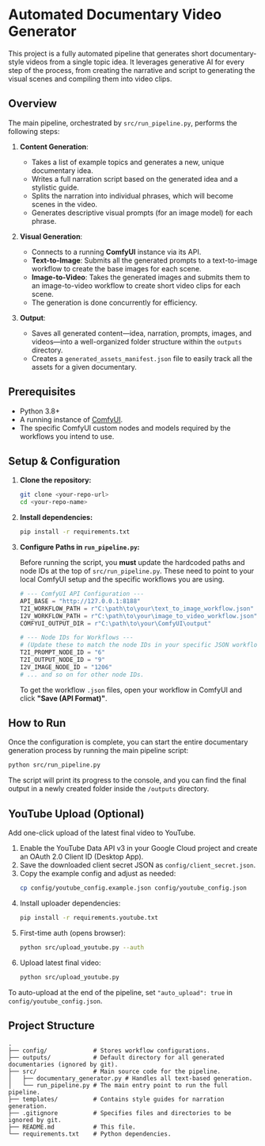 # Automated Documentary Video Generator

This project is a fully automated pipeline that generates short documentary-style videos from a single topic idea. It leverages generative AI for every step of the process, from creating the narrative and script to generating the visual scenes and compiling them into video clips.

## Overview

The main pipeline, orchestrated by `src/run_pipeline.py`, performs the following steps:

1.  **Content Generation**: 
    *   Takes a list of example topics and generates a new, unique documentary idea.
    *   Writes a full narration script based on the generated idea and a stylistic guide.
    *   Splits the narration into individual phrases, which will become scenes in the video.
    *   Generates descriptive visual prompts (for an image model) for each phrase.

2.  **Visual Generation**:
    *   Connects to a running **ComfyUI** instance via its API.
    *   **Text-to-Image**: Submits all the generated prompts to a text-to-image workflow to create the base images for each scene.
    *   **Image-to-Video**: Takes the generated images and submits them to an image-to-video workflow to create short video clips for each scene.
    *   The generation is done concurrently for efficiency.

3.  **Output**:
    *   Saves all generated content—idea, narration, prompts, images, and videos—into a well-organized folder structure within the `outputs` directory.
    *   Creates a `generated_assets_manifest.json` file to easily track all the assets for a given documentary.

## Prerequisites

- Python 3.8+
- A running instance of [ComfyUI](https://github.com/comfyanonymous/ComfyUI).
- The specific ComfyUI custom nodes and models required by the workflows you intend to use.

## Setup & Configuration

1.  **Clone the repository:**
    ```bash
    git clone <your-repo-url>
    cd <your-repo-name>
    ```

2.  **Install dependencies:**
    ```bash
    pip install -r requirements.txt
    ```

3.  **Configure Paths in `run_pipeline.py`:**

    Before running the script, you **must** update the hardcoded paths and node IDs at the top of `src/run_pipeline.py`. These need to point to your local ComfyUI setup and the specific workflows you are using.

    ```python
    # --- ComfyUI API Configuration ---
    API_BASE = "http://127.0.0.1:8188"
    T2I_WORKFLOW_PATH = r"C:\path\to\your\text_to_image_workflow.json"
    I2V_WORKFLOW_PATH = r"C:\path\to\your\image_to_video_workflow.json"
    COMFYUI_OUTPUT_DIR = r"C:\path\to\your\ComfyUI\output"

    # --- Node IDs for Workflows ---
    # (Update these to match the node IDs in your specific JSON workflows)
    T2I_PROMPT_NODE_ID = "6" 
    T2I_OUTPUT_NODE_ID = "9"
    I2V_IMAGE_NODE_ID = "1206"
    # ... and so on for other node IDs.
    ```
    To get the workflow `.json` files, open your workflow in ComfyUI and click **"Save (API Format)"**.

## How to Run

Once the configuration is complete, you can start the entire documentary generation process by running the main pipeline script:

```bash
python src/run_pipeline.py
```

The script will print its progress to the console, and you can find the final output in a newly created folder inside the `/outputs` directory.

## YouTube Upload (Optional)

Add one-click upload of the latest final video to YouTube.

1. Enable the YouTube Data API v3 in your Google Cloud project and create an OAuth 2.0 Client ID (Desktop App).
2. Save the downloaded client secret JSON as `config/client_secret.json`.
3. Copy the example config and adjust as needed:
   ```bash
   cp config/youtube_config.example.json config/youtube_config.json
   ```
4. Install uploader dependencies:
   ```bash
   pip install -r requirements.youtube.txt
   ```
5. First-time auth (opens browser):
   ```bash
   python src/upload_youtube.py --auth
   ```
6. Upload latest final video:
   ```bash
   python src/upload_youtube.py
   ```

To auto-upload at the end of the pipeline, set `"auto_upload": true` in `config/youtube_config.json`.

## Project Structure

```
.
├── config/             # Stores workflow configurations.
├── outputs/            # Default directory for all generated documentaries (ignored by git).
├── src/                # Main source code for the pipeline.
│   ├── documentary_generator.py # Handles all text-based generation.
│   └── run_pipeline.py # The main entry point to run the full pipeline.
├── templates/          # Contains style guides for narration generation.
├── .gitignore          # Specifies files and directories to be ignored by git.
├── README.md           # This file.
└── requirements.txt    # Python dependencies.
```
